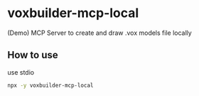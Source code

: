# voxbuilder-mcp-local
(Demo) MCP Server to create and draw .vox models file locally

## How to use
use stdio
```bash
npx -y voxbuilder-mcp-local
```
